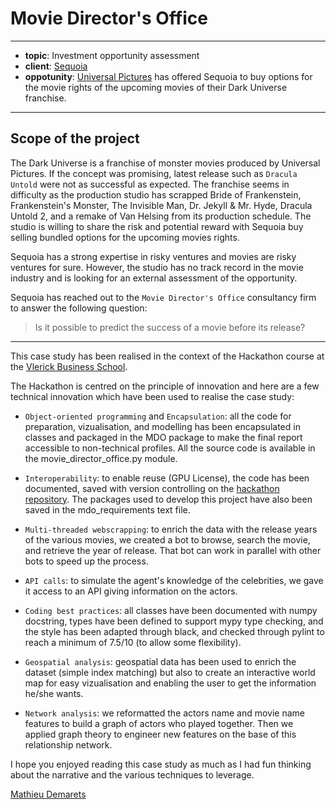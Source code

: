 # Movie Director's Office
---
- **topic**: Investment opportunity assessment
- **client**: [Sequoia](https://www.sequoiacap.com/)
- **oppotunity**: [Universal Pictures](https://www.universalpictures.com/) has offered Sequoia to buy options for the movie rights of the upcoming movies of their Dark Universe franchise.
---

## Scope of the project

The Dark Universe is a franchise of monster movies produced by Universal Pictures. If the concept was promising, latest release such as `Dracula Untold` were not as successful as expected. The franchise seems in difficulty as the production studio has scrapped Bride of Frankenstein, Frankenstein's Monster, The Invisible Man, Dr. Jekyll & Mr. Hyde, Dracula Untold 2, and a remake of Van Helsing from its production schedule. The studio is willing to share the risk and potential reward with Sequoia buy selling bundled options for the upcoming movies rights.

Sequoia has a strong expertise in risky ventures and movies are risky ventures for sure. However, the studio has no track record in the movie industry and is looking for an external assessment of the opportunity.

Sequoia has reached out to the `Movie Director's Office` consultancy firm to answer the following question:

> Is it possible to predict the success of a movie before its release?

___

This case study has been realised in the context of the Hackathon course at the [Vlerick Business School](https://www.vlerick.com/en/programmes/masters-programmes/masters-in-general-management-business-analytics-ai-track/).

The Hackathon is centred on the principle of innovation and here are a few technical innovation which have been used to realise the case study:

- `Object-oriented programming` and `Encapsulation`: all the code for preparation, vizualisation, and modelling has been encapsulated in classes and packaged in the MDO package to make the final report accessible to non-technical profiles. All the source code is available in the movie_director_office.py module.

- `Interoperability`: to enable reuse (GPU License), the code has been documented, saved with version controlling on the [hackathon repository](https://github.com/MathieuDemarets/hackathon). The packages used to develop this project have also been saved in the mdo_requirements text file.

- `Multi-threaded webscrapping`: to enrich the data with the release years of the various movies, we created a bot to browse, search the movie, and retrieve the year of release. That bot can work in parallel with other bots to speed up the process.

- `API calls`: to simulate the agent's knowledge of the celebrities, we gave it access to an API giving information on the actors.

- `Coding best practices`: all classes have been documented with numpy docstring, types have been defined to support mypy type checking, and the style has been adapted through black, and checked through pylint to reach a minimum of 7.5/10 (to allow some flexibility).

- `Geospatial analysis`: geospatial data has been used to enrich the dataset (simple index matching) but also to create an interactive world map for easy vizualisation and enabling the user to get the information he/she wants.

- `Network analysis`: we reformatted the actors name and movie name features to build a graph of actors who played together. Then we applied graph theory to engineer new features on the base of this relationship network.

I hope you enjoyed reading this case study as much as I had fun thinking about the narrative and the various techniques to leverage.

[Mathieu Demarets](https://www.linkedin.com/in/mathieudemarets/)